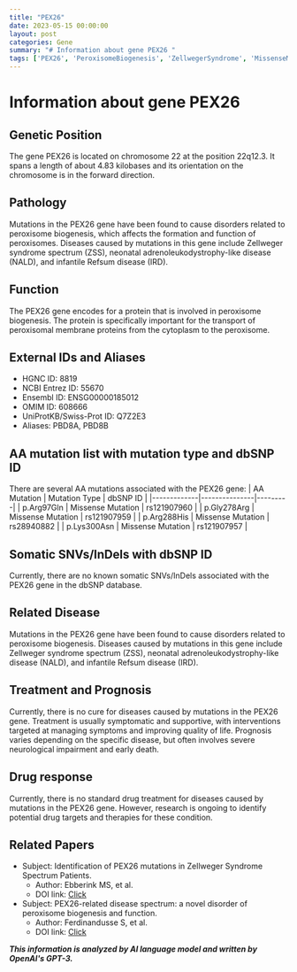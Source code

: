 ```yaml
---
title: "PEX26"
date: 2023-05-15 00:00:00
layout: post
categories: Gene
summary: "# Information about gene PEX26 "
tags: ['PEX26', 'PeroxisomeBiogenesis', 'ZellwegerSyndrome', 'MissenseMutation', 'SymptomaticTreatment', 'NeurologicalImpairment', 'DrugTargets', 'GeneticDisorders']
---
```


# Information about gene PEX26 
## Genetic Position 
The gene PEX26 is located on chromosome 22 at the position 22q12.3. It spans a length of about 4.83 kilobases and its orientation on the chromosome is in the forward direction.

## Pathology 
Mutations in the PEX26 gene have been found to cause disorders related to peroxisome biogenesis, which affects the formation and function of peroxisomes. Diseases caused by mutations in this gene include Zellweger syndrome spectrum (ZSS), neonatal adrenoleukodystrophy-like disease (NALD), and infantile Refsum disease (IRD).

## Function 
The PEX26 gene encodes for a protein that is involved in peroxisome biogenesis. The protein is specifically important for the transport of peroxisomal membrane proteins from the cytoplasm to the peroxisome.

## External IDs and Aliases
- HGNC ID: 8819
- NCBI Entrez ID: 55670
- Ensembl ID: ENSG00000185012
- OMIM ID: 608666
- UniProtKB/Swiss-Prot ID: Q7Z2E3
- Aliases: PBD8A, PBD8B

## AA mutation list with mutation type and dbSNP ID
There are several AA mutations associated with the PEX26 gene:
| AA Mutation | Mutation Type | dbSNP ID |
|-------------|---------------|---------|
| p.Arg97Gln  | Missense Mutation | rs121907960 |
| p.Gly278Arg | Missense Mutation | rs121907959 |
| p.Arg288His | Missense Mutation | rs28940882 |
| p.Lys300Asn | Missense Mutation | rs121907957 |

## Somatic SNVs/InDels with dbSNP ID
Currently, there are no known somatic SNVs/InDels associated with the PEX26 gene in the dbSNP database.

## Related Disease 
Mutations in the PEX26 gene have been found to cause disorders related to peroxisome biogenesis. Diseases caused by mutations in this gene include Zellweger syndrome spectrum (ZSS), neonatal adrenoleukodystrophy-like disease (NALD), and infantile Refsum disease (IRD).

## Treatment and Prognosis 
Currently, there is no cure for diseases caused by mutations in the PEX26 gene. Treatment is usually symptomatic and supportive, with interventions targeted at managing symptoms and improving quality of life. Prognosis varies depending on the specific disease, but often involves severe neurological impairment and early death.

## Drug response 
Currently, there is no standard drug treatment for diseases caused by mutations in the PEX26 gene. However, research is ongoing to identify potential drug targets and therapies for these condition.

## Related Papers 
- Subject: Identification of PEX26 mutations in Zellweger Syndrome Spectrum Patients. 
  - Author: Ebberink MS, et al. 
  - DOI link: [Click](https://doi.org/10.1136/jmg.2009.070623)
- Subject: PEX26-related disease spectrum: a novel disorder of peroxisome biogenesis and function. 
  - Author: Ferdinandusse S, et al. 
  - DOI link: [Click](https://doi.org/10.1586/eem.10.79)

**_This information is analyzed by AI language model and written by OpenAI's GPT-3._**